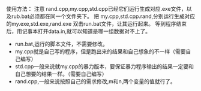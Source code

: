 使用方法：
注意 rand.cpp,my.cpp,std.cpp已经它们运行生成对应.exe文件，以及rub.bat必须都在同一个文件夹下。
把 my.cpp,std.cpp.rand,分别运行生成对应的my.exe,std.exe,rand.exe
双击run.bat文件，让其运行起来。
等到程序结束后，用记事本打开data.in,就可以知道是哪一组数据对不上了。

+ run.bat,运行的脚本文件，不需要修改。
+ my.cpp就是自己写的程序，但是跑出来的结果和自己想象的不一样（需要自己编写）
+ std.cpp一般来说就my.cpp的暴力版本，要保证暴力程序输出的结果一定要和自己想要的结果一样。（需要自己编写）
+ rand.cpp,一般来说按照自己的需求修改,m和n,两个变量的值就行了。